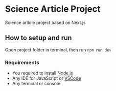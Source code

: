 # Science Article Project

Science article project based on Next.js

## How to setup and run

Open project folder in terminal, then run `npm run dev`

### Requirements

 - You required to install [Node.js](https://nodejs.org/en/download/current)
 - Any IDE for JavaScript or [VSCode](https://code.visualstudio.com/download)
 - Any terminal or console
